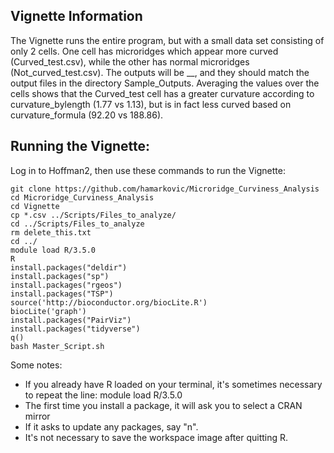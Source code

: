 ## Vignette Information

The Vignette runs the entire program, but with a small data set consisting of only 2 cells. One cell has microridges which appear more curved (Curved_test.csv), while the other has normal microridges (Not_curved_test.csv). The outputs will be __, and they should match the output files in the directory Sample_Outputs. Averaging the values over the cells shows that the Curved_test cell has a greater curvature according to curvature_bylength (1.77 vs 1.13), but is in fact less curved based on curvature_formula (92.20 vs 188.86).

## Running the Vignette:

Log in to Hoffman2, then use these commands to run the Vignette:
```{r}
git clone https://github.com/hamarkovic/Microridge_Curviness_Analysis
cd Microridge_Curviness_Analysis
cd Vignette
cp *.csv ../Scripts/Files_to_analyze/
cd ../Scripts/Files_to_analyze
rm delete_this.txt
cd ../
module load R/3.5.0
R
install.packages("deldir")
install.packages("sp")
install.packages("rgeos")
install.packages("TSP")
source('http://bioconductor.org/biocLite.R')
biocLite('graph')
install.packages("PairViz")
install.packages("tidyverse")
q()
bash Master_Script.sh
```
Some notes:
 * If you already have R loaded on your terminal, it's sometimes necessary to repeat the line: module load R/3.5.0
 * The first time you install a package, it will ask you to select a CRAN mirror
 * If it asks to update any packages, say "n".
 * It's not necessary to save the workspace image after quitting R.
